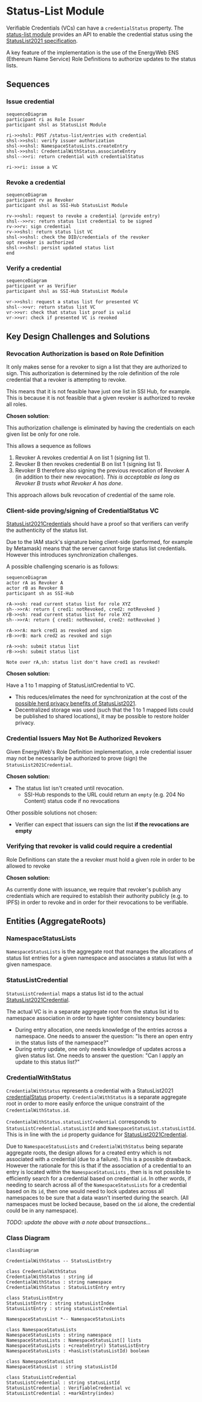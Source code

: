 # Status-List Module

Verifiable Credentials (VCs) can have a `credentialStatus` property.
The [status-list module](../src/modules/status-list/) provides an API to enable the credential status using the [StatusList2021 specification](https://w3c-ccg.github.io/vc-status-list-2021/).

A key feature of the implementation is the use of the EnergyWeb ENS (Ethereum Name Service) Role Definitions to authorize updates to the status lists. 

## Sequences

### Issue credential

```mermaid
sequenceDiagram
participant ri as Role Issuer
participant shsl as StatusList Module

ri->>shsl: POST /status-list/entries with credential
shsl->>shsl: verify issuer authorization
shsl->>shsl: NamespaceStatusLists.createEntry
shsl->>shsl: CredentialWithStatus.associateEntry
shsl-->>ri: return credential with credentialStatus  

ri->>ri: issue a VC
```

### Revoke a credential
```mermaid
sequenceDiagram
participant rv as Revoker
participant shsl as SSI-Hub StatusList Module

rv->>shsl: request to revoke a credential (provide entry)
shsl-->>rv: return status list credential to be signed 
rv->>rv: sign credential
rv->>shsl: return status list VC
shsl->>shsl: check the DID/credentials of the revoker
opt revoker is authorized 
shsl->>shsl: persist updated status list
end
```

### Verify a credential
```mermaid
sequenceDiagram
participant vr as Verifier
participant shsl as SSI-Hub StatusList Module

vr->>shsl: request a status list for presented VC
shsl-->>vr: return status list VC
vr->>vr: check that status list proof is valid
vr->>vr: check if presented VC is revoked
```

## Key Design Challenges and Solutions

### Revocation Authorization is based on Role Definition
It only makes sense for a revoker to sign a list that they are authorized to sign.
This authorization is determined by the role definition of the role credential that a revoker is attempting to revoke.

This means that it is not feasible have just one list in SSI Hub, for example.
This is because it is not feasible that a given revoker is authorized to revoke all roles.

**Chosen solution**:

This authorization challenge is eliminated by having the credentials on each given list be only for one role.

This allows a sequence as follows
  1. Revoker A revokes credential A on list 1 (signing list 1).
  1. Revoker B then revokes credential B on list 1 (signing list 1).
  1. Revoker B therefore also signing the previous revocation of Revoker A (in addition to their new revocation).
  *This is acceptable as long as Revoker B trusts what Revoker A has done*.

This approach allows bulk revocation of credential of the same role.

### Client-side proving/signing of CredentialStatus VC
[StatusList2021Credentials](https://w3c-ccg.github.io/vc-status-list-2021/#example-example-statuslist2021credential-0) should have a proof so that verifiers can verify the authenticity of the status list.

Due to the IAM stack's signature being client-side (performed, for example by Metamask) means that the server cannot forge status list credentials.
However this introduces synchronization challenges.

A possible challenging scenario is as follows:
```mermaid
sequenceDiagram
actor rA as Revoker A
actor rB as Revoker B
participant sh as SSI-Hub

rA->>sh: read current status list for role XYZ
sh-->>rA: return { cred1: notRevoked, cred2: notRevoked }
rB->>sh: read current status list for role XYZ
sh-->>rA: return { cred1: notRevoked, cred2: notRevoked }

rA->>rA: mark cred1 as revoked and sign
rB->>rB: mark cred2 as revoked and sign
  
rA->>sh: submit status list
rB->>sh: submit status list

Note over rA,sh: status list don't have cred1 as revoked!

```

**Chosen solution:**

Have a 1 to 1 mapping of StatusListCredential to VC.
  - This reduces/elimates the need for synchronization at the cost of the [possible herd privacy benefits of StatusList2021](https://w3c-ccg.github.io/vc-status-list-2021/#introduction).
  - Decentralized storage was used (such that the 1 to 1 mapped lists could be published to shared locations), it may be possible to restore holder privacy.

### Credential Issuers May Not Be Authorized Revokers 
Given EnergyWeb's Role Definition implementation, a role credential issuer may not be necessarily be authorized to prove (sign) the `StatusList2021Credential`.

**Chosen solution:**

- The status list isn't created until revocation. 
  - SSI-Hub responds to the  URL could return an `empty` (e.g. 204 No Content) status code if no revocations

Other possible solutions not chosen:
- Verifier can expect that issuers can sign the list **if the revocations are empty**

### Verifying that revoker is valid could require a credential
Role Definitions can state the a revoker must hold a given role in order to be allowed to revoke  

**Chosen solution:**

As currently done with issuance, we require that revoker's publish any credentials which are required to establish their authority publicly (e.g. to IPFS) in order to revoke and in order for their revocations to be verifiable.

## Entities (AggregateRoots)

### NamespaceStatusLists

`NamespaceStatusLists` is the aggregate root that manages the allocations of status list entries for a given namespace and associates a status list with a given namespace.

### StatusListCredential

`StatusListCredential` maps a status list id to the actual [StatusList2021Credential](https://w3c-ccg.github.io/vc-status-list-2021/#statuslist2021credential).

The actual VC is in a separate aggregate root from the status list id to namespace association in order to have tighter consistency boundaries:
- During entry allocation, one needs knowledge of the entries across a namespace.
One needs to answer the question: "Is there an open entry in the status lists of the namespace?" 
- During entry update, one only needs knowledge of updates across a given status list.
One needs to answer the question: "Can I apply an update to this status list?"

### CredentialWithStatus

`CredentialWithStatus` represents a credential with a StatusList2021
[credentialStatus](https://www.w3.org/TR/vc-data-model/#status) property.
`CredentialWithStatus` is a separate aggregate root in order to more easily enforce the unique constraint of the `CredentialWithStatus.id`.

`CredentialWithStatus.statusListCredential` corresponds to `StatusListCredential.statusListId` and `NamespaceStatusList.statusListId`.
This is in line with the `id` property guidance for [StatusList2021Credential](https://w3c-ccg.github.io/vc-status-list-2021/#statuslist2021credential).


Due to `NamespaceStatusLists` and `CredentialWithStatus` being separate aggregate roots, the design allows for a created entry which is not associated with a credential (due to a failure).
This is a possible drawback.
However the rationale for this is that if the association of a credential to an entry is located within the `NamespaceStatusLists` , then is is not possible to efficiently search for a credential based on credential `id`.
In other words, if needing to search across all of the `NamespaceStatusLists` for a credential based on its `id`, then one would need to lock updates across all namespaces to be sure that a data wasn't inserted during the search.
(All namespaces must be locked because, based on the `id` alone, the credential could be in any namespace).

*TODO: update the above with a note about transactions...*

### Class Diagram

```mermaid
classDiagram

CredentialWithStatus -- StatusListEntry

class CredentialWithStatus
CredentialWithStatus : string id
CredentialWithStatus : string namespace
CredentialWithStatus : StatusListEntry entry

class StatusListEntry
StatusListEntry : string statusListIndex
StatusListEntry : string statusListCredential

NamespaceStatusList *-- NamespaceStatusLists

class NamespaceStatusLists
NamespaceStatusLists : string namespace
NamespaceStatusLists : NamespaceStatusList[] lists
NamespaceStatusLists : +createEntry() StatusListEntry
NamespaceStatusLists : +hasList(statusListId) boolean

class NamespaceStatusList
NamespaceStatusList : string statusListId

class StatusListCredential
StatusListCredential : string statusListId
StatusListCredential : VerifiableCredential vc
StatusListCredential : +markEntry(index)
```